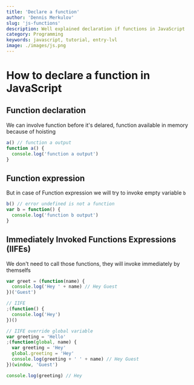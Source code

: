 ```yaml
---
title: 'Declare a function'
author: 'Dennis Merkulov'
slug: 'js-functions'
description: Well explained declaration if functions in JavaScript
category: Programming
keywords: javascript, tutorial, entry-lvl
image: ./images/js.png
---
```


# How to declare a function in JavaScript

## Function declaration

We can involve function before it's delared, function available in memory because of hoisting

```js
a() // function a output
function a() {
  console.log('function a output')
}
```

## Function expression

But in case of Function expression we will try to invoke empty variable `b`

```js
b() // error undefined is not a function
var b = function() {
  console.log('function b output')
}
```

## Immediately Invoked Functions Expressions (IIFEs)

We don't need to call those functions, they will invoke immediately by themselfs

```js
var greet = (function(name) {
  console.log('Hey ' + name) // Hey Guest
})('Guest')

// IIFE
;(function() {
  console.log('Hey')
})()

// IIFE override global variable
var greeting = 'Hello'
;(function(global, name) {
  var greeting = 'Hey'
  global.greeting = 'Hey'
  console.log(greeting + ' ' + name) // Hey Guest
})(window, 'Guest')

console.log(greeting) // Hey
```
